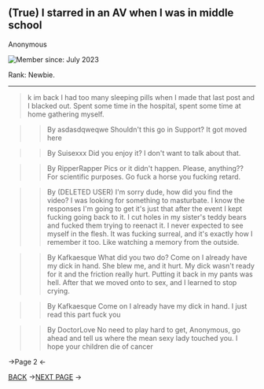 ## (True) I starred in an AV when I was in middle school

Anonymous

![Member since: July 2023](https://files.catbox.moe/8hk3hb.jpg)

Rank: Newbie.

---

>k im back
>I had too many sleeping pills when I made that last post and I blacked out. Spent some time in the hospital, spent some time at home gathering myself. 

>>By asdasdqweqwe
>>Shouldn't this go in Support?
>It got moved here

>>By Suisexxx
>>Did you enjoy it?
>I don't want to talk about that.

>>By RipperRapper
>>Pics or it didn't happen. 
>>Please, anything??
>>For scientific purposes.
>Go fuck a horse you fucking retard. 

>>By (DELETED USER)
>>I'm sorry dude, how did you find the video?
>I was looking for something to masturbate.
>I know the responses I'm going to get it's just that after the event I kept fucking going back to it. I cut holes in my sister's teddy bears and fucked them trying to reenact it. I never expected to see myself in the flesh.
>It was fucking surreal, and it's exactly how I remember it too. Like watching a memory from the outside.

>>By Kafkaesque
>>What did you two do? 
>>Come on I already have my dick in hand.
>She blew me, and it hurt. My dick wasn't ready for it and the friction really hurt. Putting it back in my pants was hell.
>After that we moved onto to sex, and I learned to stop crying.

>>By Kafkaesque
>>Come on I already have my dick in hand.
>I just read this part fuck you

>>By DoctorLove
>>No need to play hard to get, Anonymous, go ahead and tell us where the mean sexy lady touched you.
>I hope your children die of cancer

->Page 2 <-

[BACK](https://rentry.org/hc9x5) ->[NEXT PAGE](https://rentry.org/2opwk) ->